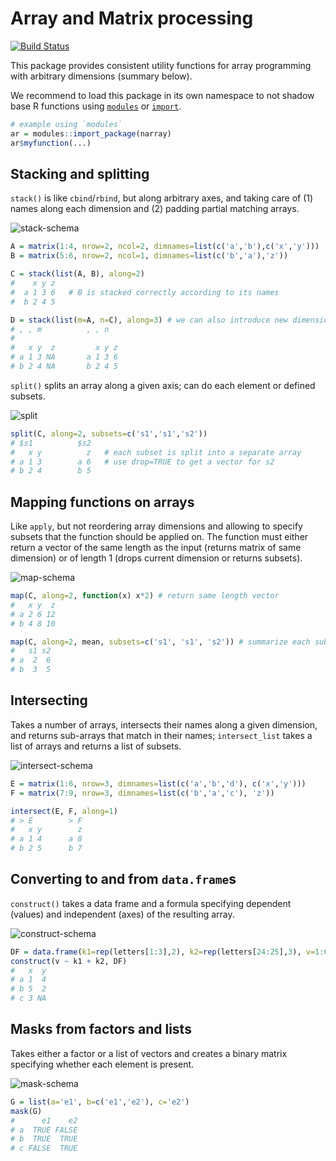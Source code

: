 Array and Matrix processing
===========================

[![Build Status](https://travis-ci.org/mschubert/narray.svg?branch=master)](https://travis-ci.org/mschubert/narray)

This package provides consistent utility functions for array programming with
arbitrary dimensions (summary below).

We recommend to load this package in its own namespace to not shadow base R
functions using [`modules`](https://github.com/klmr/modules) or
[`import`](https://github.com/smbache/import).

```r
# example using `modules`
ar = modules::import_package(narray)
ar$myfunction(...)
```

Stacking and splitting
----------------------

`stack()` is like `cbind`/`rbind`, but along arbitrary axes, and taking care of (1) names 
along each dimension and (2) padding partial matching arrays.

![stack-schema](inst/extdata/stack.png)

```r
A = matrix(1:4, nrow=2, ncol=2, dimnames=list(c('a','b'),c('x','y')))
B = matrix(5:6, nrow=2, ncol=1, dimnames=list(c('b','a'),'z'))

C = stack(list(A, B), along=2)
#    x y z
#  a 1 3 6   # B is stacked correctly according to its names
#  b 2 4 5

D = stack(list(m=A, n=C), along=3) # we can also introduce new dimensions
# , , m          , , n
#
#   x y  z         x y z
# a 1 3 NA       a 1 3 6
# b 2 4 NA       b 2 4 5
```

`split()` splits an array along a given axis; can do each element or defined subsets.

![split](inst/extdata/split.png)

```r
split(C, along=2, subsets=c('s1','s1','s2'))
# $s1          $s2
#   x y          z   # each subset is split into a separate array
# a 1 3        a 6   # use drop=TRUE to get a vector for s2
# b 2 4        b 5
```

Mapping functions on arrays
---------------------------

Like `apply`, but not reordering array dimensions and allowing to specify 
subsets that the function should be applied on. The function must either return
a vector of the same length as the input (returns matrix of same dimension) or
of length 1 (drops current dimension or returns subsets).

![map-schema](inst/extdata/map.png)

```r
map(C, along=2, function(x) x*2) # return same length vector
#   x y  z
# a 2 6 12
# b 4 8 10

map(C, along=2, mean, subsets=c('s1', 's1', 's2')) # summarize each subset to scalar
#   s1 s2
# a  2  6
# b  3  5
```

Intersecting
------------

Takes a number of arrays, intersects their names along a given dimension,
and returns sub-arrays that match in their names; `intersect_list` takes 
a list of arrays and returns a list of subsets.

![intersect-schema](inst/extdata/intersect.png)

```r
E = matrix(1:6, nrow=3, dimnames=list(c('a','b','d'), c('x','y')))
F = matrix(7:9, nrow=3, dimnames=list(c('b','a','c'), 'z'))

intersect(E, F, along=1)
# > E        > F
#   x y        z
# a 1 4      a 8
# b 2 5      b 7
```

Converting to and from `data.frame`s
------------------------------------

`construct()` takes a data frame and a formula specifying dependent (values) and independent
(axes) of the resulting array.

![construct-schema](inst/extdata/construct.png)

```r
DF = data.frame(k1=rep(letters[1:3],2), k2=rep(letters[24:25],3), v=1:6)[-6,]
construct(v ~ k1 + k2, DF)
#   x  y
# a 1  4
# b 5  2
# c 3 NA
```

Masks from factors and lists
----------------------------

Takes either a factor or a list of vectors and creates a binary matrix 
specifying whether each element is present.

![mask-schema](inst/extdata/mask.png)

```r
G = list(a='e1', b=c('e1','e2'), c='e2')
mask(G)
#      e1    e2
# a  TRUE FALSE
# b  TRUE  TRUE
# c FALSE  TRUE
```
